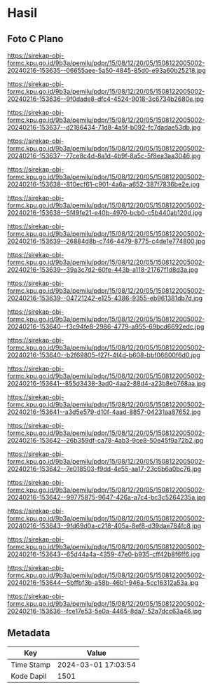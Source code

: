 # Hasil

## Foto C Plano

https://sirekap-obj-formc.kpu.go.id/9b3a/pemilu/pdpr/15/08/12/20/05/1508122005002-20240216-153635--06655aee-5a50-4845-85d0-e93a60b25218.jpg

https://sirekap-obj-formc.kpu.go.id/9b3a/pemilu/pdpr/15/08/12/20/05/1508122005002-20240216-153636--9f0dade8-dfc4-4524-9018-3c6734b2680e.jpg

https://sirekap-obj-formc.kpu.go.id/9b3a/pemilu/pdpr/15/08/12/20/05/1508122005002-20240216-153637--d2186434-71d8-4a5f-b092-fc7dadae53db.jpg

https://sirekap-obj-formc.kpu.go.id/9b3a/pemilu/pdpr/15/08/12/20/05/1508122005002-20240216-153637--77ce8c4d-8a1d-4b9f-8a5c-5f8ea3aa3046.jpg

https://sirekap-obj-formc.kpu.go.id/9b3a/pemilu/pdpr/15/08/12/20/05/1508122005002-20240216-153638--810ecf61-c901-4a6a-a652-387f7836be2e.jpg

https://sirekap-obj-formc.kpu.go.id/9b3a/pemilu/pdpr/15/08/12/20/05/1508122005002-20240216-153638--5f49fe21-e40b-4970-bcb0-c5b440ab120d.jpg

https://sirekap-obj-formc.kpu.go.id/9b3a/pemilu/pdpr/15/08/12/20/05/1508122005002-20240216-153639--26884d8b-c746-4479-8775-c4de1e774800.jpg

https://sirekap-obj-formc.kpu.go.id/9b3a/pemilu/pdpr/15/08/12/20/05/1508122005002-20240216-153639--39a3c7d2-60fe-443b-a118-21767f1d8d3a.jpg

https://sirekap-obj-formc.kpu.go.id/9b3a/pemilu/pdpr/15/08/12/20/05/1508122005002-20240216-153639--04721242-e125-4386-9355-eb961381db7d.jpg

https://sirekap-obj-formc.kpu.go.id/9b3a/pemilu/pdpr/15/08/12/20/05/1508122005002-20240216-153640--f3c94fe8-2986-4779-a955-69bcd6692edc.jpg

https://sirekap-obj-formc.kpu.go.id/9b3a/pemilu/pdpr/15/08/12/20/05/1508122005002-20240216-153640--b2f69805-f27f-4f4d-b608-bbf06600f6d0.jpg

https://sirekap-obj-formc.kpu.go.id/9b3a/pemilu/pdpr/15/08/12/20/05/1508122005002-20240216-153641--855d3438-3ad0-4aa2-88d4-a23b8eb768aa.jpg

https://sirekap-obj-formc.kpu.go.id/9b3a/pemilu/pdpr/15/08/12/20/05/1508122005002-20240216-153641--a3d5e579-d10f-4aad-8857-04231aa87652.jpg

https://sirekap-obj-formc.kpu.go.id/9b3a/pemilu/pdpr/15/08/12/20/05/1508122005002-20240216-153642--26b359df-ca78-4ab3-9ce8-50e45f9a72b2.jpg

https://sirekap-obj-formc.kpu.go.id/9b3a/pemilu/pdpr/15/08/12/20/05/1508122005002-20240216-153642--7e018503-f9dd-4e55-aa17-23c6b6a0bc76.jpg

https://sirekap-obj-formc.kpu.go.id/9b3a/pemilu/pdpr/15/08/12/20/05/1508122005002-20240216-153642--99775875-9647-426a-a7c4-bc3c5264235a.jpg

https://sirekap-obj-formc.kpu.go.id/9b3a/pemilu/pdpr/15/08/12/20/05/1508122005002-20240216-153643--9fd69d0a-c218-405a-8ef8-d39dae784fc8.jpg

https://sirekap-obj-formc.kpu.go.id/9b3a/pemilu/pdpr/15/08/12/20/05/1508122005002-20240216-153643--65d44a4a-4359-47e0-b935-cff42b8f6ff6.jpg

https://sirekap-obj-formc.kpu.go.id/9b3a/pemilu/pdpr/15/08/12/20/05/1508122005002-20240216-153644--5bffbf3b-a58b-46b1-946a-5cc16312a53a.jpg

https://sirekap-obj-formc.kpu.go.id/9b3a/pemilu/pdpr/15/08/12/20/05/1508122005002-20240216-153636--fce17e53-5e0a-4465-8da7-52a7dcc63a46.jpg


## Metadata

| Key        | Value               |
| ---------- | ------------------- |
| Time Stamp | 2024-03-01 17:03:54 |
| Kode Dapil | 1501                |



